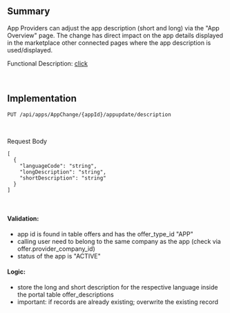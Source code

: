 ## Summary


App Providers can adjust the app description (short and long) via the "App Overview" page.
The change has direct impact on the app details displayed in the marketplace other connected pages where the app description is used/displayed.

Functional Description: [click](./docs/04.%20App(s)/06.%20App%20Change%20Process/03.%20Change%20App%20Description.md)

<br>

## Implementation

```diff
PUT /api/apps/AppChange/{appId}/appupdate/description
```

<br>

Request Body

    [
      {
        "languageCode": "string",
        "longDescription": "string",
        "shortDescription": "string"
      }
    ]

<br>

#### Validation:

* app id is found in table offers and has the offer_type_id "APP"
* calling user need to belong to the same company as the app (check via offer.provider_company_id)
* status of the app is "ACTIVE"
 

#### Logic:

* store the long and short description for the respective language inside the portal table offer_descriptions
* important: if records are already existing; overwrite the existing record
 
<br>
<br>
